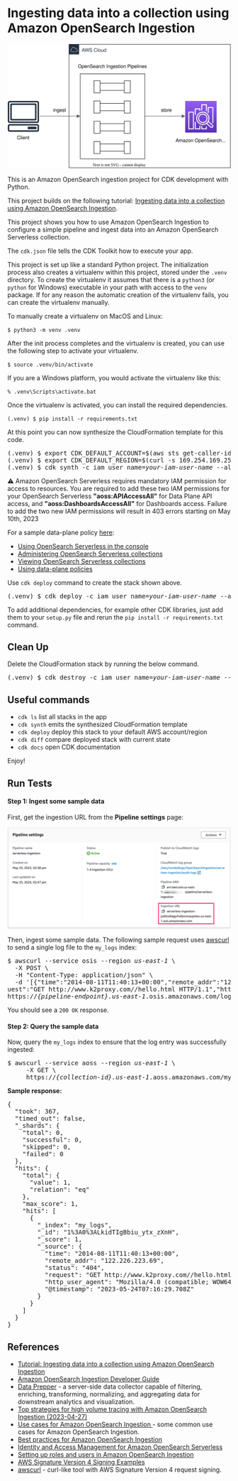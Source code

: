 
# Ingesting data into a collection using Amazon OpenSearch Ingestion

![osis-collection-pipeline](./osis-collection-pipeline.svg)

This is an Amazon OpenSearch ingestion project for CDK development with Python.

This project builds on the following tutorial: [Ingesting data into a collection using Amazon OpenSearch Ingestion](https://docs.aws.amazon.com/opensearch-service/latest/developerguide/osis-serverless-get-started.html).

This project shows you how to use Amazon OpenSearch Ingestion to configure a simple pipeline and ingest data into an Amazon OpenSearch Serverless collection.

The `cdk.json` file tells the CDK Toolkit how to execute your app.

This project is set up like a standard Python project.  The initialization
process also creates a virtualenv within this project, stored under the `.venv`
directory.  To create the virtualenv it assumes that there is a `python3`
(or `python` for Windows) executable in your path with access to the `venv`
package. If for any reason the automatic creation of the virtualenv fails,
you can create the virtualenv manually.

To manually create a virtualenv on MacOS and Linux:

```
$ python3 -m venv .venv
```

After the init process completes and the virtualenv is created, you can use the following
step to activate your virtualenv.

```
$ source .venv/bin/activate
```

If you are a Windows platform, you would activate the virtualenv like this:

```
% .venv\Scripts\activate.bat
```

Once the virtualenv is activated, you can install the required dependencies.

```
(.venv) $ pip install -r requirements.txt
```

At this point you can now synthesize the CloudFormation template for this code.

<pre>
(.venv) $ export CDK_DEFAULT_ACCOUNT=$(aws sts get-caller-identity --query Account --output text)
(.venv) $ export CDK_DEFAULT_REGION=$(curl -s 169.254.169.254/latest/dynamic/instance-identity/document | jq -r .region)
(.venv) $ cdk synth -c iam_user_name=<i>your-iam-user-name</i> --all
</pre>

:warning: Amazon OpenSearch Serverless requires mandatory IAM permission for access to resources.
You are required to add these two IAM permissions for your OpenSearch Serverless **"aoss:APIAccessAll"** for Data Plane API access, and **"aoss:DashboardsAccessAll"** for Dashboards access. Failure to add the two new IAM permissions will result in 403 errors starting on May 10th, 2023

For a sample data-plane policy [here](https://docs.aws.amazon.com/opensearch-service/latest/developerguide/security-iam-serverless.html#security_iam_id-based-policy-examples-data-plane.html):

  - [Using OpenSearch Serverless in the console
](https://docs.aws.amazon.com/opensearch-service/latest/developerguide/security-iam-serverless.html#security_iam_serverless_id-based-policy-examples-console)
  - [Administering OpenSearch Serverless collections](https://docs.aws.amazon.com/opensearch-service/latest/developerguide/security-iam-serverless.html#security_iam_id-based-policy-examples-collection-admin)
  - [Viewing OpenSearch Serverless collections](https://docs.aws.amazon.com/opensearch-service/latest/developerguide/security-iam-serverless.html#security_iam_id-based-policy-examples-view-collections)
  - [Using data-plane policies](https://docs.aws.amazon.com/opensearch-service/latest/developerguide/security-iam-serverless.html#security_iam_id-based-policy-examples-data-plane)

Use `cdk deploy` command to create the stack shown above.

<pre>
(.venv) $ cdk deploy -c iam_user_name=<i>your-iam-user-name</i> --all
</pre>

To add additional dependencies, for example other CDK libraries, just add
them to your `setup.py` file and rerun the `pip install -r requirements.txt`
command.

## Clean Up

Delete the CloudFormation stack by running the below command.

<pre>
(.venv) $ cdk destroy -c iam_user_name=<i>your-iam-user-name</i> --force --all
</pre>

## Useful commands

 * `cdk ls`          list all stacks in the app
 * `cdk synth`       emits the synthesized CloudFormation template
 * `cdk deploy`      deploy this stack to your default AWS account/region
 * `cdk diff`        compare deployed stack with current state
 * `cdk docs`        open CDK documentation

Enjoy!

## Run Tests

#### Step 1: Ingest some sample data

First, get the ingestion URL from the **Pipeline settings** page:

![osis-pipeline-settings](./assets/osis-pipeline-settings.png)

Then, ingest some sample data. The following sample request uses [awscurl](https://github.com/okigan/awscurl) to send a single log file to the `my_logs` index:

<pre>
$ awscurl --service osis --region <i>us-east-1</i> \
  -X POST \
  -H "Content-Type: application/json" \
  -d '[{"time":"2014-08-11T11:40:13+00:00","remote_addr":"122.226.223.69","status":"404","req
uest":"GET http://www.k2proxy.com//hello.html HTTP/1.1","http_user_agent":"Mozilla/4.0 (compatible; WOW64; SLCC2;)"}]' \
https://<i>{pipeline-endpoint}.us-east-1</i>.osis.amazonaws.com/log-pipeline/test_ingestion_path
</pre>

You should see a `200 OK` response.

#### Step 2: Query the sample data

Now, query the `my_logs` index to ensure that the log entry was successfully ingested:

<pre>
$ awscurl --service aoss --region <i>us-east-1</i> \
     -X GET \
     https://<i>{collection-id}.us-east-1</i>.aoss.amazonaws.com/my_logs/_search | jq -r '.'
</pre>

**Sample response:**

<pre>
{
  "took": 367,
  "timed_out": false,
  "_shards": {
    "total": 0,
    "successful": 0,
    "skipped": 0,
    "failed": 0
  },
  "hits": {
    "total": {
      "value": 1,
      "relation": "eq"
    },
    "max_score": 1,
    "hits": [
      {
        "_index": "my_logs",
        "_id": "1%3A0%3ALkidTIgBbiu_ytx_zXnH",
        "_score": 1,
        "_source": {
          "time": "2014-08-11T11:40:13+00:00",
          "remote_addr": "122.226.223.69",
          "status": "404",
          "request": "GET http://www.k2proxy.com//hello.html HTTP/1.1",
          "http_user_agent": "Mozilla/4.0 (compatible; WOW64; SLCC2;)",
          "@timestamp": "2023-05-24T07:16:29.708Z"
        }
      }
    ]
  }
}
</pre>

## References

 * [Tutorial: Ingesting data into a collection using Amazon OpenSearch Ingestion](https://docs.aws.amazon.com/opensearch-service/latest/developerguide/osis-serverless-get-started.html)
 * [Amazon OpenSearch Ingestion Developer Guide](https://docs.aws.amazon.com/opensearch-service/latest/developerguide/ingestion.html)
 * [Data Prepper](https://opensearch.org/docs/latest/data-prepper/index/) - a server-side data collector capable of filtering, enriching, transforming, normalizing, and aggregating data for downstream analytics and visualization.
 * [Top strategies for high volume tracing with Amazon OpenSearch Ingestion (2023-04-27)](https://aws.amazon.com/blogs/big-data/top-strategies-for-high-volume-tracing-with-amazon-opensearch-ingestion/)
 * [Use cases for Amazon OpenSearch Ingestion
](https://docs.aws.amazon.com/opensearch-service/latest/developerguide/use-cases-overview.html) - some common use cases for Amazon OpenSearch Ingestion.
 * [Best practices for Amazon OpenSearch Ingestion](https://docs.aws.amazon.com/opensearch-service/latest/developerguide/osis-best-practices.html)
 * [Identity and Access Management for Amazon OpenSearch Serverless](https://docs.aws.amazon.com/opensearch-service/latest/developerguide/security-iam-serverless.html#security_iam_id-based-policy-examples-data-plane.html)
 * [Setting up roles and users in Amazon OpenSearch Ingestion](https://docs.aws.amazon.com/opensearch-service/latest/developerguide/pipeline-security-overview.html)
 * [AWS Signature Version 4 Signing Examples](https://github.com/aws-samples/sigv4a-signing-examples)
 * [awscurl](https://github.com/okigan/awscurl) - curl-like tool with AWS Signature Version 4 request signing.

